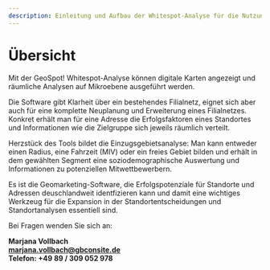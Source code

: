 ```yaml
---
description: Einleitung und Aufbau der Whitespot-Analyse für die Nutzung in der Expansion und Standortanalyse
---
```


# Übersicht 

Mit der GeoSpot! Whitespot-Analyse können digitale Karten angezeigt und räumliche Analysen auf Mikroebene ausgeführt werden.

Die Software gibt Klarheit über ein bestehendes Filialnetz, eignet sich aber auch für eine komplette Neuplanung und Erweiterung eines Filialnetzes. Konkret erhält man für eine Adresse die Erfolgsfaktoren eines Standortes und Informationen wie die Zielgruppe sich jeweils räumlich verteilt.

Herzstück des Tools bildet die Einzugsgebietsanalyse: Man kann entweder einen Radius, eine Fahrzeit (MIV) oder ein freies Gebiet bilden und erhält in dem gewählten Segment eine soziodemographische Auswertung und Informationen zu potenziellen Mitwettbewerbern.

Es ist die Geomarketing-Software, die Erfolgspotenziale für Standorte und Adressen deuschlandweit identfizieren kann und damit eine wichtiges Werkzeug für die Expansion in der Standortentscheidungen und Standortanalysen essentiell sind.



Bei Fragen wenden Sie sich an:

**Marjana Vollbach<br>
[marjana.vollbach@gbconsite.de](mailto:marjana.vollbach@gbconsite.de)<br>
Telefon: +49 89 / 309 052 978**
